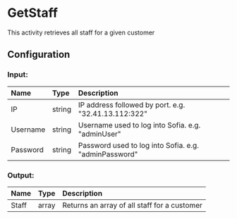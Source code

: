 # GetStaff

This activity retrieves all staff for a given customer

## Configuration

### Input:

| Name     | Type   | Description                                           |
| :------- | :----- | :---------------------------------------------------- |
| IP       | string | IP address followed by port. e.g. "32.41.13.112:322"  |
| Username | string | Username used to log into Sofia. e.g. "adminUser"     |
| Password | string | Password used to log into Sofia. e.g. "adminPassword" |

### Output:

| Name  | Type  | Description                                  |
| :---- | :---- | :------------------------------------------- |
| Staff | array | Returns an array of all staff for a customer |
